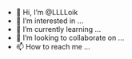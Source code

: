 - 👋 Hi, I’m @LLLLoik
- 👀 I’m interested in ...
- 🌱 I’m currently learning ...
- 💞️ I’m looking to collaborate on ...
- 📫 How to reach me ...

<!---
LLLLoik/LLLLoik is a ✨ special ✨ repository because its `README.md` (this file) appears on your GitHub profile.
You can click the Preview link to take a look at your changes.
--->
